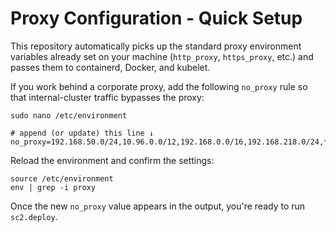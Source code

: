 # Proxy Configuration - Quick Setup

This repository automatically picks up the standard proxy environment variables already set on your machine (`http_proxy`, `https_proxy`, etc.) and passes them to containerd, Docker, and kubelet.

If you work behind a corporate proxy, add the following `no_proxy` rule so that internal-cluster traffic bypasses the proxy:

```
sudo nano /etc/environment
```

```
# append (or update) this line ↓
no_proxy=192.168.50.0/24,10.96.0.0/12,192.168.0.0/16,192.168.218.0/24,*.svc,*.cluster.local,localhost,127.0.0.1,sc2cr.io,sslip.io
```

Reload the environment and confirm the settings:

```
source /etc/environment
env | grep -i proxy
```

Once the new `no_proxy` value appears in the output, you're ready to run `sc2.deploy`.
